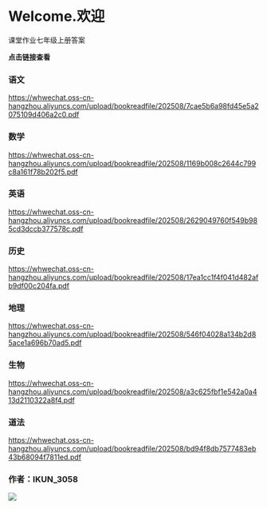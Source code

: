 # Welcome.欢迎

课堂作业七年级上册答案

**点击链接查看**

### 语文

https://whwechat.oss-cn-hangzhou.aliyuncs.com/upload/bookreadfile/202508/7cae5b6a98fd45e5a2075109d406a2c0.pdf

### 数学

https://whwechat.oss-cn-hangzhou.aliyuncs.com/upload/bookreadfile/202508/1169b008c2644c799c8a161f78b202f5.pdf

### 英语

https://whwechat.oss-cn-hangzhou.aliyuncs.com/upload/bookreadfile/202508/2629049760f549b985cd3dccb377578c.pdf

### 历史

https://whwechat.oss-cn-hangzhou.aliyuncs.com/upload/bookreadfile/202508/17ea1cc1f4f041d482afb9df00c204fa.pdf

### 地理

https://whwechat.oss-cn-hangzhou.aliyuncs.com/upload/bookreadfile/202508/546f04028a134b2d85ace1a696b70ad5.pdf

### 生物

https://whwechat.oss-cn-hangzhou.aliyuncs.com/upload/bookreadfile/202508/a3c625fbf1e542a0a413d2110322a8f4.pdf

### 道法

https://whwechat.oss-cn-hangzhou.aliyuncs.com/upload/bookreadfile/202508/bd94f8db7577483eb43b68094f7811ed.pdf

### 作者：IKUN_3058

![](https://free-img.400040.xyz/4/2025/08/18/68a2e35aebb2b.jpg)
